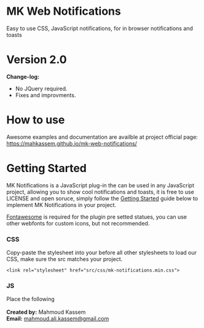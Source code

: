 # MK Web Notifications

Easy to use CSS, JavaScript notifications, for in browser notifications and toasts

# Version 2.0

<b>Change-log:</b>

- No JQuery required.
- Fixes and improvments.

# How to use

Awesome examples and documentation are availble at project official page:
https://mahkassem.github.io/mk-web-notifications/

# Getting Started

<p>MK Notifications is a JavaScript plug-in the can be used in any JavaScript project, allowing you to show cool notifications and toasts, it is free to use LICENSE and open soruce, simply follow the <a href="#usage">Getting Started</a> guide below to implement MK Notifications in your project.</p>
				<p><a href="https://fontawesome.com/icons" target="_blank">Fontawesome</a> is required for the plugin pre setted statues, you can use other webfonts for custom icons, but not recommended.</p>
<h3>CSS</h3>
<p>Copy-paste the stylesheet <link> into your <head> before all other stylesheets to load our CSS, make sure the src matches your project.</p>
  <code>&lt;link rel="stylesheet" href="src/css/mk-notifications.min.css"&gt;</code>

<h3>JS</h3>
<p>Place the following <script> near the end of your page, right before closing <code>&lt;/body&gt;</code> tag, make sure the href matches your project.</p>
<code><script href="src/js/mk-notifications.min.js"></script></code>
<br><br>
<b>Created by:</b> Mahmoud Kassem<br>
<b>Email:</b> <a href="mailto:mahmoud.ali.kassem@gmail.com">mahmoud.ali.kassem@gmail.com</a><br>
